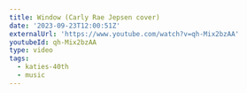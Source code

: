 ```yaml
---
title: Window (Carly Rae Jepsen cover)
date: '2023-09-23T12:00:51Z'
externalUrl: 'https://www.youtube.com/watch?v=qh-Mix2bzAA'
youtubeId: qh-Mix2bzAA
type: video
tags:
  - katies-40th
  - music
---
```


